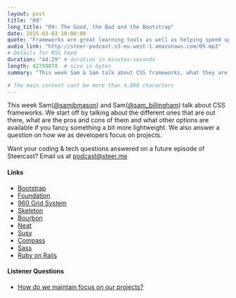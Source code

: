 ```yaml
---
layout: post
title: "09"
long_title: "09: The Good, the Bad and the Bootstrap"
date: 2015-03-03 10:00:00
quote: "Frameworks are great learning tools as well as helping speed up your development"
audio_link: "http://steer-podcast.s3-eu-west-1.amazonaws.com/09.mp3"
# Details for RSS Feed
duration: "44:29" # duration in minutes:seconds
length: 42709078  # size in bytes
summary: "This week Sam & Sam talk about CSS frameworks, what they are, what they are good for and why are certain people dead against using them." # Short description of the episode

# The main content cant be more than 4,000 characters
---
```


This week Sam([@samjbmason](https://twitter.com/samjbmason)) and Sam([@sam_billingham](https://twitter.com/sam_billingham)) talk about CSS frameworks. We start off by talking about the different ones that are out there, what are the pros and cons of them and what other options are available if you fancy something a bit more lightweight. We also answer a question on how we as developers focus on projects.

Want your coding & tech questions answered on a future episode of Steercast? Email us at [podcast@steer.me](mailto:podcast@steer.me)

#### Links
- [Bootstrap](http://getbootstrap.com/)
- [Foundation](http://foundation.zurb.com/)
- [960 Grid System](http://960.gs/)
- [Skeleton](http://getskeleton.com/)
- [Bourbon](http://bourbon.io/)
- [Neat](http://neat.bourbon.io/)
- [Susy](http://susy.oddbird.net/)
- [Compass](http://compass-style.org/)
- [Sass](http://sass-lang.com/)
- [Ruby on Rails](http://rubyonrails.org/)

#### Listener Questions
- [How do we maintain focus on our projects?](#t=32:26)
